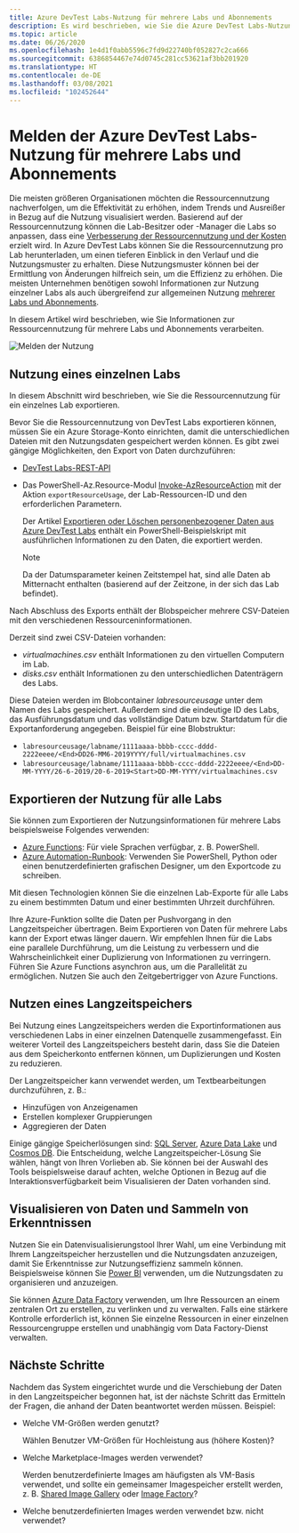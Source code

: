 ```yaml
---
title: Azure DevTest Labs-Nutzung für mehrere Labs und Abonnements
description: Es wird beschrieben, wie Sie die Azure DevTest Labs-Nutzung für mehrere Labs und Abonnements melden.
ms.topic: article
ms.date: 06/26/2020
ms.openlocfilehash: 1e4d1f0abb5596c7fd9d22740bf052827c2ca666
ms.sourcegitcommit: 6386854467e74d0745c281cc53621af3bb201920
ms.translationtype: HT
ms.contentlocale: de-DE
ms.lasthandoff: 03/08/2021
ms.locfileid: "102452644"
---
```

# <a name="report-azure-devtest-labs-usage-across-multiple-labs-and-subscriptions"></a>Melden der Azure DevTest Labs-Nutzung für mehrere Labs und Abonnements

Die meisten größeren Organisationen möchten die Ressourcennutzung nachverfolgen, um die Effektivität zu erhöhen, indem Trends und Ausreißer in Bezug auf die Nutzung visualisiert werden. Basierend auf der Ressourcennutzung können die Lab-Besitzer oder -Manager die Labs so anpassen, dass eine [Verbesserung der Ressourcennutzung und der Kosten](../cost-management-billing/cost-management-billing-overview.md) erzielt wird. In Azure DevTest Labs können Sie die Ressourcennutzung pro Lab herunterladen, um einen tieferen Einblick in den Verlauf und die Nutzungsmuster zu erhalten. Diese Nutzungsmuster können bei der Ermittlung von Änderungen hilfreich sein, um die Effizienz zu erhöhen. Die meisten Unternehmen benötigen sowohl Informationen zur Nutzung einzelner Labs als auch übergreifend zur allgemeinen Nutzung [mehrerer Labs und Abonnements](/azure/architecture/cloud-adoption/decision-guides/subscriptions/). 

In diesem Artikel wird beschrieben, wie Sie Informationen zur Ressourcennutzung für mehrere Labs und Abonnements verarbeiten.

![Melden der Nutzung](./media/report-usage-across-multiple-labs-subscriptions/report-usage.png)

## <a name="individual-lab-usage"></a>Nutzung eines einzelnen Labs

In diesem Abschnitt wird beschrieben, wie Sie die Ressourcennutzung für ein einzelnes Lab exportieren.

Bevor Sie die Ressourcennutzung von DevTest Labs exportieren können, müssen Sie ein Azure Storage-Konto einrichten, damit die unterschiedlichen Dateien mit den Nutzungsdaten gespeichert werden können. Es gibt zwei gängige Möglichkeiten, den Export von Daten durchzuführen:

* [DevTest Labs-REST-API](/rest/api/dtl/labs/exportresourceusage) 
* Das PowerShell-Az.Resource-Modul [Invoke-AzResourceAction](/powershell/module/az.resources/invoke-azresourceaction) mit der Aktion `exportResourceUsage`, der Lab-Ressourcen-ID und den erforderlichen Parametern. 

    Der Artikel [Exportieren oder Löschen personenbezogener Daten aus Azure DevTest Labs](personal-data-delete-export.md) enthält ein PowerShell-Beispielskript mit ausführlichen Informationen zu den Daten, die exportiert werden. 

    > [!NOTE]
    > Da der Datumsparameter keinen Zeitstempel hat, sind alle Daten ab Mitternacht enthalten (basierend auf der Zeitzone, in der sich das Lab befindet).

Nach Abschluss des Exports enthält der Blobspeicher mehrere CSV-Dateien mit den verschiedenen Ressourceninformationen.
  
Derzeit sind zwei CSV-Dateien vorhanden:

* *virtualmachines.csv* enthält Informationen zu den virtuellen Computern im Lab.
* *disks.csv* enthält Informationen zu den unterschiedlichen Datenträgern des Labs. 

Diese Dateien werden im Blobcontainer *labresourceusage* unter dem Namen des Labs gespeichert. Außerdem sind die eindeutige ID des Labs, das Ausführungsdatum und das vollständige Datum bzw. Startdatum für die Exportanforderung angegeben. Beispiel für eine Blobstruktur:

* `labresourceusage/labname/1111aaaa-bbbb-cccc-dddd-2222eeee/<End>DD26-MM6-2019YYYY/full/virtualmachines.csv`
* `labresourceusage/labname/1111aaaa-bbbb-cccc-dddd-2222eeee/<End>DD-MM-YYYY/26-6-2019/20-6-2019<Start>DD-MM-YYYY/virtualmachines.csv`

## <a name="exporting-usage-for-all-labs"></a>Exportieren der Nutzung für alle Labs

Sie können zum Exportieren der Nutzungsinformationen für mehrere Labs beispielsweise Folgendes verwenden: 

* [Azure Functions](../azure-functions/index.yml): Für viele Sprachen verfügbar, z. B. PowerShell. 
* [Azure Automation-Runbook](../automation/index.yml): Verwenden Sie PowerShell, Python oder einen benutzerdefinierten grafischen Designer, um den Exportcode zu schreiben.

Mit diesen Technologien können Sie die einzelnen Lab-Exporte für alle Labs zu einem bestimmten Datum und einer bestimmten Uhrzeit durchführen. 

Ihre Azure-Funktion sollte die Daten per Pushvorgang in den Langzeitspeicher übertragen. Beim Exportieren von Daten für mehrere Labs kann der Export etwas länger dauern. Wir empfehlen Ihnen für die Labs eine parallele Durchführung, um die Leistung zu verbessern und die Wahrscheinlichkeit einer Duplizierung von Informationen zu verringern. Führen Sie Azure Functions asynchron aus, um die Parallelität zu ermöglichen. Nutzen Sie auch den Zeitgebertrigger von Azure Functions.

## <a name="using-a-long-term-storage"></a>Nutzen eines Langzeitspeichers

Bei Nutzung eines Langzeitspeichers werden die Exportinformationen aus verschiedenen Labs in einer einzelnen Datenquelle zusammengefasst. Ein weiterer Vorteil des Langzeitspeichers besteht darin, dass Sie die Dateien aus dem Speicherkonto entfernen können, um Duplizierungen und Kosten zu reduzieren. 

Der Langzeitspeicher kann verwendet werden, um Textbearbeitungen durchzuführen, z. B.: 

* Hinzufügen von Anzeigenamen
* Erstellen komplexer Gruppierungen
* Aggregieren der Daten

Einige gängige Speicherlösungen sind: [SQL Server](https://azure.microsoft.com/services/sql-database/), [Azure Data Lake](https://azure.microsoft.com/services/storage/data-lake-storage/) und [Cosmos DB](https://azure.microsoft.com/services/cosmos-db/). Die Entscheidung, welche Langzeitspeicher-Lösung Sie wählen, hängt von Ihren Vorlieben ab. Sie können bei der Auswahl des Tools beispielsweise darauf achten, welche Optionen in Bezug auf die Interaktionsverfügbarkeit beim Visualisieren der Daten vorhanden sind.

## <a name="visualizing-data-and-gathering-insights"></a>Visualisieren von Daten und Sammeln von Erkenntnissen

Nutzen Sie ein Datenvisualisierungstool Ihrer Wahl, um eine Verbindung mit Ihrem Langzeitspeicher herzustellen und die Nutzungsdaten anzuzeigen, damit Sie Erkenntnisse zur Nutzungseffizienz sammeln können. Beispielsweise können Sie [Power BI](/power-bi/power-bi-overview) verwenden, um die Nutzungsdaten zu organisieren und anzuzeigen. 

Sie können [Azure Data Factory](https://azure.microsoft.com/services/data-factory/) verwenden, um Ihre Ressourcen an einem zentralen Ort zu erstellen, zu verlinken und zu verwalten. Falls eine stärkere Kontrolle erforderlich ist, können Sie einzelne Ressourcen in einer einzelnen Ressourcengruppe erstellen und unabhängig vom Data Factory-Dienst verwalten.  

## <a name="next-steps"></a>Nächste Schritte

Nachdem das System eingerichtet wurde und die Verschiebung der Daten in den Langzeitspeicher begonnen hat, ist der nächste Schritt das Ermitteln der Fragen, die anhand der Daten beantwortet werden müssen. Beispiel: 

-   Welche VM-Größen werden genutzt?

    Wählen Benutzer VM-Größen für Hochleistung aus (höhere Kosten)?
-   Welche Marketplace-Images werden verwendet?

    Werden benutzerdefinierte Images am häufigsten als VM-Basis verwendet, und sollte ein gemeinsamer Imagespeicher erstellt werden, z. B. [Shared Image Gallery](../virtual-machines/shared-image-galleries.md) oder [Image Factory](image-factory-create.md)?
-   Welche benutzerdefinierten Images werden verwendet bzw. nicht verwendet?
